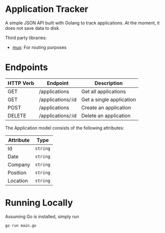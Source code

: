 # Application Tracker

A simple JSON API built with Golang to track applications. At the moment, it does not save data to disk.

Third party libraries:
- [mux](https://github.com/gorilla/mux): For routing purposes

# Endpoints

| HTTP Verb | Endpoint          | Description              |
|-----------|-------------------|--------------------------|
| GET       | /applications     | Get all applications     |
| GET       | /applications/:id | Get a single application |
| POST      | /applications     | Create an application    |
| DELETE    | /applications/:id | Delete an application    |

The Application model consists of the following attributes:

| Attribute | Type     |
|-----------|----------|
| Id        | `string` |
| Date      | `string` |
| Company   | `string` |
| Position  | `string` |
| Location  | `string` |

# Running Locally

Assuming Go is installed, simply run

```
go run main.go
```